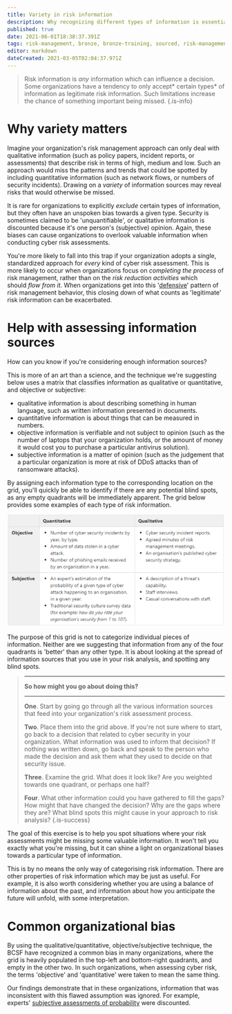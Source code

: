 ```yaml
---
title: Variety in risk information
description: Why recognizing different types of information is essential when assessing cyber risk.
published: true
date: 2021-06-01T18:38:37.391Z
tags: risk-management, bronze, bronze-training, sourced, risk-management-guidance
editor: markdown
dateCreated: 2021-03-05T02:04:37.971Z
---
```


> Risk information is *any* information which can influence a decision. Some organizations have a tendency to only accept* certain types* of information as legitimate risk information. Such limitations increase the chance of something important being missed.
{.is-info}


# Why variety matters

Imagine your organization's risk management approach can only deal with qualitative information (such as policy papers, incident reports, or assessments) that describe risk in terms of high, medium and low. Such an approach would miss the patterns and trends that could be spotted by including quantitative information (such as network flows, or numbers of security incidents). Drawing on a *variety* of information sources may reveal risks that would otherwise be missed.

It is rare for organizations to explicitly *exclude* certain types of information, but they often have an unspoken bias towards a given type. Security is sometimes claimed to be 'unquantifiable', or qualitative information is discounted because it's one person's (subjective) opinion. Again, these biases can cause organizations to overlook valuable information when conducting cyber risk assessments.

You're more likely to fall into this trap if your organization adopts a single, standardized approach for *every* kind of cyber risk assessment. This is more likely to occur when organizations focus on *completing the process* of risk management, rather than on the *risk reduction activities* which should *flow from it*. When organizations get into this '[defensive](/bronze-training/background-topics/risk-2-fundamentals)' pattern of risk management behavior, this closing down of what counts as 'legitimate' risk information can be exacerbated.

# Help with assessing information sources

How can you know if you're considering enough information sources?

This is more of an art than a science, and the technique we're suggesting below uses a matrix that classifies information as qualitative or quantitative, and objective or subjective:

-   qualitative information is about describing something in human language, such as written information presented in documents.
-   quantitative information is about things that can be measured in numbers.
-   objective information is verifiable and not subject to opinion (such as the number of laptops that your organization holds, or the amount of money it would cost you to purchase a particular antivirus solution).
-   subjective information is a matter of opinion (such as the judgement that a particular organization is more at risk of DDoS attacks than of ransomware attacks).

By assigning each information type to the corresponding location on the grid, you'll quickly be able to identify if there are any potential blind spots, as any empty quadrants will be immediately apparent. The grid below provides some examples of each type of risk information.

![risk_table.png](/risk_table.png)

The purpose of this grid is not to categorize individual pieces of information. Neither are we suggesting that information from any of the four quadrants is 'better' than any other type. It is about looking at the spread of information sources that you use in your risk analysis, and spotting any blind spots.
> 
> ---
> 
> **So how might you go about doing this?** 
> 
> ---
> 
> **One**. Start by going go through all the various information sources that feed into your organization's risk assessment process.
>
> **Two**. Place them into the grid above. If you're not sure where to start, go back to a decision that related to cyber security in your organization. What information was used to inform that decision? If nothing was written down, go back and speak to the person who made the decision and ask them what they used to decide on that security issue.
>
> **Three**. Examine the grid. What does it look like? Are you weighted towards one quadrant, or perhaps one half?
>
> **Four**. What other information could you have gathered to fill the gaps? How might that have changed the decision? Why are the gaps where they are? What blind spots this might cause in your approach to risk analysis?
{.is-success}


The goal of this exercise is to help you spot situations where your risk assessments might be missing some valuable information. It won't tell you exactly what you're missing, but it can shine a light on organizational biases towards a particular type of information.

This is by no means the only way of categorising risk information. There are other properties of risk information which may be just as useful. For example, it is also worth considering whether you are using a balance of information about the past, and information about how you anticipate the future will unfold, with some interpretation.

# Common organizational bias

By using the qualitative/quantitative, objective/subjective technique, the BCSF have recognized a common bias in many organizations, where the grid is heavily populated in the top-left and bottom-right quadrants, and empty in the other two. In such organizations, when assessing cyber risk, the terms 'objective' and 'quantitative' were taken to mean the same thing.

Our findings demonstrate that in these organizations, information that was inconsistent with this flawed assumption was ignored. For example, experts' [subjective assessments of probability](http://journals.sagepub.com/doi/pdf/10.1177/1745691615598511) were discounted.
